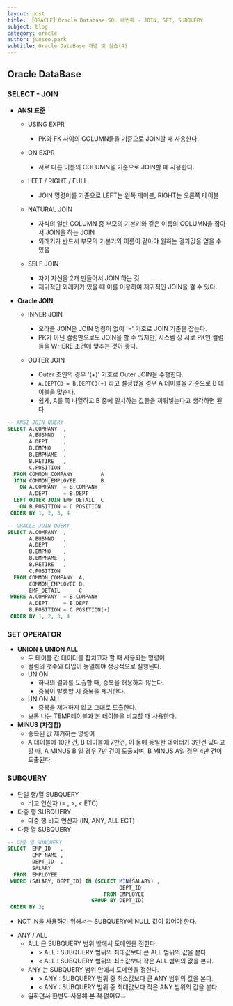 ```yaml
---
layout: post
title: 【ORACLE】Oracle Database SQL 네번째 - JOIN, SET, SUBQUERY
subject: blog
category: oracle
author: junseo.park
subtitle: Oracle DataBase 개념 및 실습(4)
---
```


## Oracle DataBase

### SELECT - JOIN

- **ANSI 표준**
    - USING EXPR
        - PK와 FK 사이의 COLUMN들을 기준으로 JOIN할 때 사용한다.
    - ON EXPR
        - 서로 다른 이름의 COLUMN을 기준으로 JOIN할 때 사용한다.

    - LEFT / RIGHT / FULL
        - JOIN 명령어를 기준으로 LEFT는 왼쪽 테이블, RIGHT는 오른쪽 테이블

    - NATURAL JOIN
        - 자식의 일반 COLUMN 중 부모의 기본키와 같은 이름의 COLUMN을 잡아서 JOIN을 하는 JOIN
        - 외래키가 반드시 부모의 기본키와 이름이 같아야 원하는 결과값을 얻을 수 있음

    - SELF JOIN
        - 자기 자신을 2개 만들어서 JOIN 하는 것
        - 재귀적인 외래키가 있을 때 이를 이용하여 재귀적인 JOIN을 걸 수 있다.

- **Oracle JOIN**
    - INNER JOIN
        - 오라클 JOIN은 JOIN 명령어 없이 '=' 기호로 JOIN 기준을 잡는다.
        - PK가 아닌 컬럼만으로도 JOIN을 할 수 있지만, 시스템 상 서로 PK인 컬럼들을 WHERE 조건에 맞추는 것이 좋다.
    
    - OUTER JOIN
        - Outer 조인의 경우 '(+)' 기호로 Outer JOIN을 수행한다.
        - `A.DEPTCD = B.DEPTCD(+)` 라고 설정했을 경우 A 테이블을 기준으로 B 테이블을 맞춘다.
        - 쉽게, A를 쭉 나열하고 B 중에 일치하는 값들을 끼워넣는다고 생각하면 된다.

```sql
-- ANSI JOIN QUERY
SELECT A.COMPANY  ,
       A.BUSNNO   ,
       A.DEPT     ,
       B.EMPNO    ,
       B.EMPNAME  ,
       B.RETIRE   ,
       C.POSITION
  FROM COMMON_COMPANY         A
  JOIN COMMON_EMPLOYEE        B
    ON A.COMPANY  = B.COMPANY
       A.DEPT     = B.DEPT
  LEFT OUTER JOIN EMP_DETAIL  C
    ON B.POSITION = C.POSITION
 ORDER BY 1, 2, 3, 4
```


```sql
-- ORACLE JOIN QUERY
SELECT A.COMPANY  ,
       A.BUSNNO   ,
       A.DEPT     ,
       B.EMPNO    ,
       B.EMPNAME  ,
       B.RETIRE   ,
       C.POSITION
  FROM COMMON_COMPANY  A,
       COMMON_EMPLOYEE B,
       EMP_DETAIL      C
 WHERE A.COMPANY  = B.COMPANY
       A.DEPT     = B.DEPT
       B.POSITION = C.POSITION(+)
 ORDER BY 1, 2, 3, 4
```

### SET OPERATOR
- **UNION & UNION ALL**
    - 두 테이블 간 데이터를 합치고자 할 때 사용되는 명령어
    - 컬럼의 갯수와 타입이 동일해야 정상적으로 실행된다.
    - UNION
        - 하나의 결과를 도출할 때, 중복을 허용하지 않는다.
        - 중복이 발생할 시 중복을 제거한다.
    - UNION ALL
        - 중복을 제거하지 않고 그대로 도출한다.
    - 보통 나는 TEMP테이블과 본 테이블을 비교할 때 사용한다.
- **MINUS (차집합)**
    - 중복된 값 제거하는 명령어
    - A 테이블에 10만 건, B 테이블에 7만건, 이 둘에 동일한 데이터가 3만건 있다고 할 때, A MINUS B 일 경우 7만 건이 도출되며, B MINUS A일 경우 4만 건이 도출된다.

### SUBQUERY
- 단일 행/열 SUBQUERY
    - 비교 연산자 (= , >, < ETC)
- 다중 행 SUBQUERY
    - 다중 행 비교 연산자 (IN, ANY, ALL ECT)
- 다중 열 SUBQUERY

```sql
-- 다중 열 SUBQUERY
SELECT  EMP_ID   ,
        EMP_NAME ,
        DEPT_ID  ,
        SALARY
  FROM  EMPLOYEE
 WHERE (SALARY, DEPT_ID) IN (SELECT MIN(SALARY) ,
                                    DEPT_ID
                               FROM EMPLOYEE
                           GROUP BY DEPT_ID)
 ORDER BY 3;
```

* NOT IN을 사용하기 위해서는 SUBQUERY에 NULL 값이 없어야 한다.

- ANY / ALL
    - ALL 은 SUBQUERY 범위 밖에서 도메인을 정한다.
        - \> ALL : SUBQUERY 범위의 최대값보다 큰 ALL 범위의 값을 본다.
        - \< ALL : SUBQUERY 범위의 최소값보다 작은 ALL 범위의 값을 본다.
    - ANY 는 SUBQUERY 범위 안에서 도메인을 정한다.
        - \> ANY : SUBQUERY 범위 중 최소값보다 큰 ANY 범위의 값을 본다.
        - \< ANY : SUBQUERY 범위 중 최대값보다 작은 ANY 범위의 값을 본다.
    - ~~일하면서 한번도 사용해 본 적 없어요...~~
